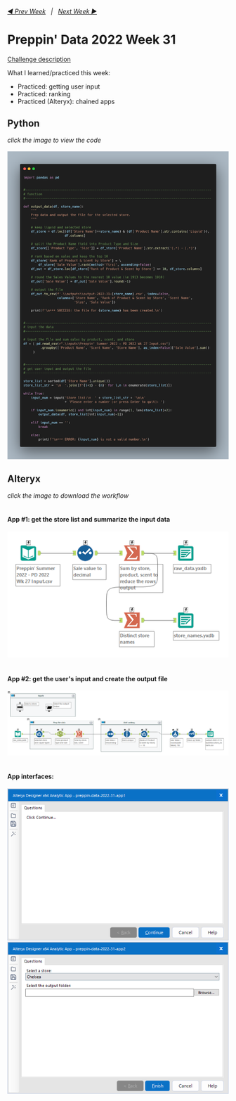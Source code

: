 <h6><a href="..\preppin-data-2022-30\README.md">◀  Prev Week</a>&nbsp;&nbsp;&nbsp;|&nbsp;&nbsp;&nbsp;<a href="..\preppin-data-2022-32\README.md">Next Week  ▶</a></h6>

# Preppin' Data 2022 Week 31

[Challenge description](https://preppindata.blogspot.com/2022/08/2022-week-31-c-preppin-parameters.html)

What I learned/practiced this week:
* Practiced: getting user input
* Practiced: ranking
* Practiced (Alteryx): chained apps

## Python
<i>click the image to view the code</i><br>
<br>
<a href="preppin-data-2022-31.py">
<img src="img-python-code-2022-31.png?raw=true" alt="Python code">
</a>

## Alteryx
<i>click the image to download the workflow</i><br>
<br>
#### App #1: get the store list and summarize the input data
<a href="preppin-data-2022-31.yxzp">
<img src="img-alteryx-2022-31-app1.png?raw=true" alt="Alteryx workflow for app #1">
</a>
<br>
<br>

#### App #2: get the user's input and create the output file
<a href="preppin-data-2022-31.yxzp">
<img src="img-alteryx-2022-31-app2.png?raw=true" alt="Alteryx workflow for app #2">
</a>
<br>
<br>

#### App interfaces:
<img src="img-alteryx-2022-31-app1-interface.png?raw=true" alt="Alteryx interface for app #1">
<br>
<img src="img-alteryx-2022-31-app2-interface.png?raw=true" alt="Alteryx interface for app #2">
